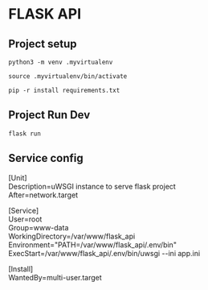 # FLASK API

## Project setup
```
python3 -m venv .myvirtualenv
```
```
source .myvirtualenv/bin/activate
```
```
pip -r install requirements.txt
```

## Project Run Dev
```
flask run
```

## Service config
[Unit]                                                   
Description=uWSGI instance to serve flask project        
After=network.target                                     
                                                         
[Service]                                                
User=root                                                
Group=www-data                                           
WorkingDirectory=/var/www/flask_api                            
Environment="PATH=/var/www/flask_api/.env/bin"                 
ExecStart=/var/www/flask_api/.env/bin/uwsgi --ini app.ini      
                                                         
[Install]                                                
WantedBy=multi-user.target                               
